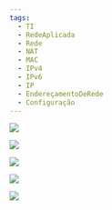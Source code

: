 ```yaml
---
tags:
  - TI
  - RedeAplicada
  - Rede
  - NAT
  - MAC
  - IPv4
  - IPv6
  - IP
  - EndereçamentoDeRede
  - Configuração
---
```

![](Pasted%20image%2020240304165803.png)

![](Pasted%20image%2020240304165814.png)

![](Pasted%20image%2020240304165823.png)

![](Pasted%20image%2020240304165835.png)

![](Pasted%20image%2020240304165844.png)



